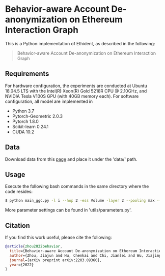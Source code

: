 # Behavior-aware Account De-anonymization on Ethereum Interaction Graph

This is a Python implementation of Ethident, as described in the following:
> Behavior-aware Account De-anonymization on Ethereum Interaction Graph


## Requirements
For hardware configuration, the experiments are conducted at Ubuntu 18.04.5 LTS with the Intel(R) Xeon(R) Gold 5218R CPU @ 2.10GHz, and NVIDIA Tesla V100S GPU (with 40GB memory each).
For software configuration, all model are implemented in
- Python 3.7
- Pytorch-Geometric 2.0.3
- Pytorch 1.8.0
- Scikit-learn 0.24.1
- CUDA 10.2


## Data
Download data from this [page](https://zjuteducn-my.sharepoint.com/:f:/g/personal/jjzhou_zjut_edu_cn/Errr8vUAhWBPpBKTHqjhoeMBFl_OtoRPftJYw3Ap3ssUMg) and place it under the 'data/' path.


## Usage
Execute the following bash commands in the same directory where the code resides:
  ```bash
  $ python main_ggc.py -l i --hop 2 -ess Volume -layer 2 --pooling max --hidden_dim 128 --batch_size 32 --lr 0.001 --dropout 0.2 -undir 1 --aug edgeRemove+identity --aug_prob1 0.1
  ```
More parameter settings can be found in 'utils/parameters.py'.


## Citation

If you find this work useful, please cite the following:

```bib
@article{zhou2022behavior,
  title={Behavior-aware Account De-anonymization on Ethereum Interaction Graph},
  author={Zhou, Jiajun and Hu, Chenkai and Chi, Jianlei and Wu, Jiajing and Shen, Meng and Xuan, Qi},
  journal={arXiv preprint arXiv:2203.09360},
  year={2022}
}
```


